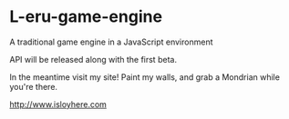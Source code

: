 L-eru-game-engine
=================

A traditional game engine in a JavaScript environment

API will be released along with the first beta.

In the meantime visit my site! Paint my walls, and grab a Mondrian while you're there.

http://www.isloyhere.com
